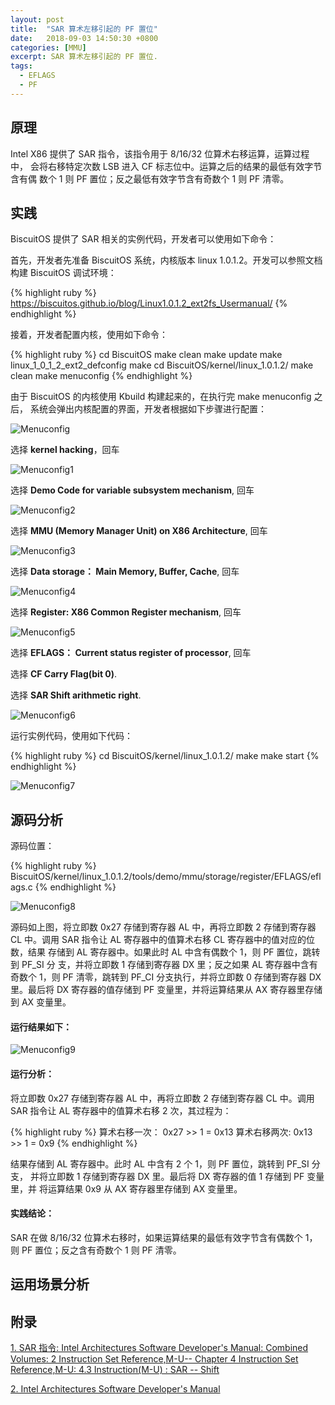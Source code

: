 ```yaml
---
layout: post
title:  "SAR 算术左移引起的 PF 置位"
date:   2018-09-03 14:50:30 +0800
categories: [MMU]
excerpt: SAR 算术左移引起的 PF 置位.
tags:
  - EFLAGS
  - PF
---
```


## 原理

Intel X86 提供了 SAR 指令，该指令用于 8/16/32 位算术右移运算，运算过程中，
会将右移特定次数 LSB 进入 CF 标志位中。运算之后的结果的最低有效字节含有偶
数个 1 则 PF 置位；反之最低有效字节含有奇数个 1 则 PF 清零。

## 实践

BiscuitOS 提供了 SAR 相关的实例代码，开发者可以使用如下命令：

首先，开发者先准备 BiscuitOS 系统，内核版本 linux 1.0.1.2。开发可以参照文档
构建 BiscuitOS 调试环境：

{% highlight ruby %}
https://biscuitos.github.io/blog/Linux1.0.1.2_ext2fs_Usermanual/
{% endhighlight %}


接着，开发者配置内核，使用如下命令：

{% highlight ruby %}
cd BiscuitOS
make clean
make update
make linux_1_0_1_2_ext2_defconfig
make
cd BiscuitOS/kernel/linux_1.0.1.2/
make clean
make menuconfig
{% endhighlight %}

由于 BiscuitOS 的内核使用 Kbuild 构建起来的，在执行完 make menuconfig 之后，
系统会弹出内核配置的界面，开发者根据如下步骤进行配置：

![Menuconfig](https://raw.githubusercontent.com/EmulateSpace/PictureSet/master/BiscuitOS/kernel/MMU000003.png)

选择 **kernel hacking**，回车

![Menuconfig1](https://raw.githubusercontent.com/EmulateSpace/PictureSet/master/BiscuitOS/kernel/MMU000004.png)

选择 **Demo Code for variable subsystem mechanism**, 回车

![Menuconfig2](https://raw.githubusercontent.com/EmulateSpace/PictureSet/master/BiscuitOS/kernel/MMU000005.png)

选择 **MMU (Memory Manager Unit) on X86 Architecture**, 回车

![Menuconfig3](https://raw.githubusercontent.com/EmulateSpace/PictureSet/master/BiscuitOS/kernel/MMU000006.png)

选择 **Data storage： Main  Memory, Buffer, Cache**, 回车

![Menuconfig4](https://raw.githubusercontent.com/EmulateSpace/PictureSet/master/BiscuitOS/kernel/MMU000007.png)

选择 **Register: X86 Common Register mechanism**, 回车

![Menuconfig5](https://raw.githubusercontent.com/EmulateSpace/PictureSet/master/BiscuitOS/kernel/MMU000008.png)

选择 **EFLAGS： Current status register of processor**, 回车

选择 **CF    Carry Flag(bit 0)**.

选择 **SAR  Shift arithmetic right**.

![Menuconfig6](https://raw.githubusercontent.com/EmulateSpace/PictureSet/master/BiscuitOS/kernel/MMU000083.png)

运行实例代码，使用如下代码：

{% highlight ruby %}
cd BiscuitOS/kernel/linux_1.0.1.2/
make 
make start
{% endhighlight %}

![Menuconfig7](https://raw.githubusercontent.com/EmulateSpace/PictureSet/master/BiscuitOS/kernel/MMU000151.png)

## 源码分析

源码位置：

{% highlight ruby %}
BiscuitOS/kernel/linux_1.0.1.2/tools/demo/mmu/storage/register/EFLAGS/eflags.c
{% endhighlight %}

![Menuconfig8](https://raw.githubusercontent.com/EmulateSpace/PictureSet/master/BiscuitOS/kernel/MMU000152.png)

源码如上图，将立即数 0x27 存储到寄存器 AL 中，再将立即数 2 存储到寄存器 CL 
中。调用 SAR 指令让 AL 寄存器中的值算术右移 CL 寄存器中的值对应的位数，结果
存储到 AL 寄存器中。如果此时 AL 中含有偶数个 1，则 PF 置位，跳转到 PF_SI 分
支，并将立即数 1 存储到寄存器 DX 里；反之如果 AL 寄存器中含有奇数个 1，则 
PF 清零，跳转到 PF_CI 分支执行，并将立即数 0 存储到寄存器 DX 里。最后将 DX 
寄存器的值存储到 PF 变量里，并将运算结果从 AX 寄存器里存储到 AX 变量里。

#### 运行结果如下：

![Menuconfig9](https://raw.githubusercontent.com/EmulateSpace/PictureSet/master/BiscuitOS/kernel/MMU000153.png)

#### 运行分析：

将立即数 0x27 存储到寄存器 AL 中，再将立即数 2 存储到寄存器 CL 中。调用 SAR 
指令让 AL 寄存器中的值算术右移 2 次，其过程为：

{% highlight ruby %}
算术右移一次： 0x27 >> 1 = 0x13
算术右移两次:   0x13  >> 1 = 0x9
{% endhighlight %}

结果存储到 AL 寄存器中。此时 AL 中含有 2 个 1，则 PF 置位，跳转到 PF_SI 分支，
并将立即数 1 存储到寄存器 DX 里。最后将 DX 寄存器的值 1 存储到 PF 变量里，并
将运算结果 0x9 从 AX 寄存器里存储到 AX 变量里。

#### 实践结论：

SAR 在做 8/16/32 位算术右移时，如果运算结果的最低有效字节含有偶数个 1，则 
PF 置位；反之含有奇数个 1 则 PF 清零。

## 运用场景分析

## 附录

[1. SAR 指令: Intel Architectures Software Developer's Manual: Combined Volumes: 2 Instruction Set Reference,M-U-- Chapter 4 Instruction Set Reference,M-U: 4.3 Instruction(M-U) : SAR -- Shift](https://software.intel.com/en-us/articles/intel-sdm)

[2. Intel Architectures Software Developer's Manual](https://github.com/BiscuitOS/Documentation/blob/master/Datasheet/Intel-IA32_DevelopmentManual.pdf)
